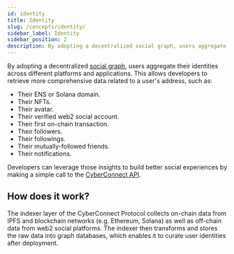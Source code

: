 ```yaml
---
id: identity
title: Identity
slug: /concepts/identity/
sidebar_label: Identity
sidebar_position: 2
description: By adopting a decentralized social graph, users aggregate their identities across different platforms and applications.
---
```


By adopting a decentralized [social graph](/concepts/social-graph/), users aggregate their identities across different platforms and applications. This allows developers to retrieve more comprehensive data related to a user's address, such as:

<ul>
    <li>Their ENS or Solana domain.</li>
    <li>Their NFTs.</li>
    <li>Their avatar.</li>
    <li>Their verified web2 social account.</li>
    <li>Their first on-chain transaction.</li>
    <li>Their followers.</li>
    <li>Their followings.</li>
    <li>Their mutually-followed friends.</li>
    <li>Their notifications.</li>
</ul>

Developers can leverage those insights to build better social experiences by making a simple call to the [CyberConnect API](/V1/cyberconnect-api/overview/).

## How does it work?

The indexer layer of the CyberConnect Protocol collects on-chain data from IPFS and blockchain networks (e.g. Ethereum, Solana) as well as off-chain data from web2 social platforms. The indexer then transforms and stores the raw data into graph databases, which enables it to curate user identities after deployment.
